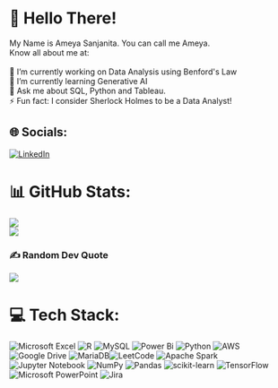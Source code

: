 # 💫 Hello There!
My Name is Ameya Sanjanita. You can call me Ameya. <br>
Know all about me at: <br><br>
🔭 I’m currently working on Data Analysis using Benford's Law<br>🌱 I’m currently learning Generative AI<br>💬 Ask me about SQL, Python and Tableau.<br>⚡ Fun fact: I consider Sherlock Holmes to be a Data Analyst!


## 🌐 Socials:
[![LinkedIn](https://img.shields.io/badge/LinkedIn-%230077B5.svg?logo=linkedin&logoColor=white)](https://www.linkedin.com/in/ameya-sanjanita/) 

# 📊 GitHub Stats:
![](https://github-readme-stats.vercel.app/api?username=ameya-sanz&theme=dark&hide_border=false&include_all_commits=true&count_private=true)<br/>
![](https://github-readme-stats.vercel.app/api/top-langs/?username=ameya-sanz&theme=dark&hide_border=false&include_all_commits=true&count_private=true&layout=compact)

### ✍️ Random Dev Quote
![](https://quotes-github-readme.vercel.app/api?type=horizontal&theme=radical)

# 💻 Tech Stack:
![Microsoft Excel](https://img.shields.io/badge/Microsoft_Excel-217346?style=for-the-badge&logo=microsoft-excel&logoColor=white) ![R](https://img.shields.io/badge/r-%23276DC3.svg?style=for-the-badge&logo=r&logoColor=white) ![MySQL](https://img.shields.io/badge/mysql-4479A1.svg?style=for-the-badge&logo=mysql&logoColor=white) ![Power Bi](https://img.shields.io/badge/power_bi-F2C811?style=for-the-badge&logo=powerbi&logoColor=black)	![Python](https://img.shields.io/badge/python-3670A0?style=for-the-badge&logo=python&logoColor=ffdd54) ![AWS](https://img.shields.io/badge/AWS-%23FF9900.svg?style=for-the-badge&logo=amazon-aws&logoColor=white) ![Google Drive](https://img.shields.io/badge/Google%20Drive-4285F4?style=for-the-badge&logo=googledrive&logoColor=white) ![MariaDB](https://img.shields.io/badge/MariaDB-003545?style=for-the-badge&logo=mariadb&logoColor=white)![LeetCode](https://img.shields.io/badge/LeetCode-000000?style=for-the-badge&logo=LeetCode&logoColor=#d16c06) ![Apache Spark](https://img.shields.io/badge/Apache%20Spark-FDEE21?style=flat-square&logo=apachespark&logoColor=black) ![Jupyter Notebook](https://img.shields.io/badge/jupyter-%23FA0F00.svg?style=for-the-badge&logo=jupyter&logoColor=white) ![NumPy](https://img.shields.io/badge/numpy-%23013243.svg?style=for-the-badge&logo=numpy&logoColor=white) ![Pandas](https://img.shields.io/badge/pandas-%23150458.svg?style=for-the-badge&logo=pandas&logoColor=white) ![scikit-learn](https://img.shields.io/badge/scikit--learn-%23F7931E.svg?style=for-the-badge&logo=scikit-learn&logoColor=white) ![TensorFlow](https://img.shields.io/badge/TensorFlow-%23FF6F00.svg?style=for-the-badge&logo=TensorFlow&logoColor=white) ![Microsoft PowerPoint](https://img.shields.io/badge/Microsoft_PowerPoint-B7472A?style=for-the-badge&logo=microsoft-powerpoint&logoColor=white) ![Jira](https://img.shields.io/badge/jira-%230A0FFF.svg?style=for-the-badge&logo=jira&logoColor=white)
